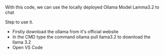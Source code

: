 With this code, we can use the locally deployed Ollama Model Lamma3.2 to chat

Step to use it.
* Firstly download the ollama from it's official website
* In the CMD type the command ollama pull llama3.2 to download the llama 3.2
* Open VS Code
